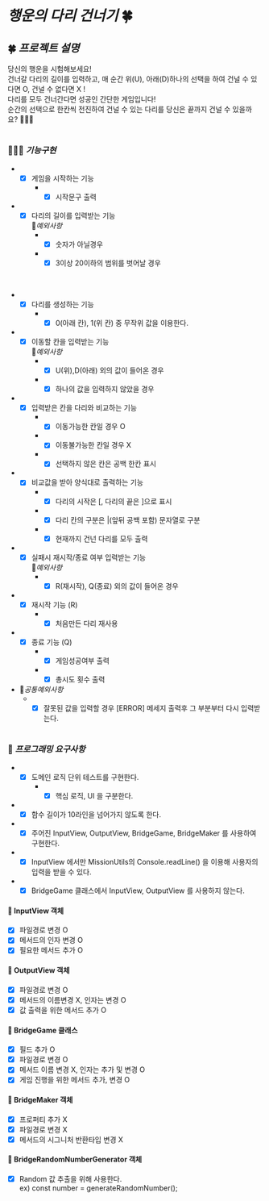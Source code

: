 # *행운의 다리 건너기* 🍀

## 🍀 *프로젝트 설명* 
당신의 행운을 시험해보세요!   
건너갈 다리의 길이를 입력하고, 매 순간 위(U), 아래(D)하나의 선택을 하여
건널 수 있다면 O, 건널 수 없다면 X !     
다리를 모두 건너간다면 성공인 간단한 게임입니다!
<br>
순간의 선택으로 한칸씩 전진하여 건널 수 있는 다리를 당신은 끝까지 건널 수 있을까요? 🏃🏻‍♂️
#

### 🧑🏻‍💻 *기능구현*
- -[x] 게임을 시작하는 기능    
    -  -[x] 시작문구 출력   
- -[x] 다리의 길이를 입력받는 기능    
🚨*예외사항*
    - -[x] 숫자가 아닐경우 
    - -[x] 3이상 20이하의 범위를 벗어날 경우 
<br>

- -[x] 다리를 생성하는 기능
    -  -[x] 0(아래 칸), 1(위 칸) 중 무작위 값을 이용한다.   

- -[x] 이동할 칸을 입력받는 기능    
🚨*예외사항* 
    - -[x] U(위),D(아래) 외의 값이 들어온 경우 
    - -[x] 하나의 값을 입력하지 않았을 경우 

- -[x] 입력받은 칸을 다리와 비교하는 기능    
    -  -[x] 이동가능한 칸일 경우 O   
    -  -[x] 이동불가능한 칸일 경우 X    
    -  -[x] 선택하지 않은 칸은 공백 한칸 표시   
- -[x] 비교값을 받아 양식대로 출력하는 기능    
    -  -[x] 다리의 시작은 [, 다리의 끝은 ]으로 표시   
    -  -[x] 다리 칸의 구분은 |(앞뒤 공백 포함) 문자열로 구분   
    -  -[x] 현재까지 건넌 다리를 모두 출력   
- -[x] 실패시 재시작/종료 여부 입력받는 기능   
🚨*예외사항*
    - -[x] R(재시작), Q(종료) 외의 값이 들어온 경우
- -[x] 재시작 기능 (R)    
    -  -[x] 처음만든 다리 재사용    
- -[x] 종료 기능 (Q)   
    -  -[x] 게임성공여부 출력    
    -  -[x] 총시도 횟수 출력    
- 🚨*공통예외사항*
    - -[x] 잘못된 값을 입력할 경우 [ERROR] 메세지 출력후 그 부분부터 다시 입력받는다.
#

### 🎯 *프로그래밍 요구사항*
- -[x] 도메인 로직 단위 테스트를 구현한다.    
    - -[x] 핵심 로직, UI 을 구분한다.
- -[x] 함수 길이가 10라인을 넘어가지 않도록 한다.   
- -[x] 주어진 InputView, OutputView, BridgeGame, BridgeMaker 를 사용하여 구현한다.    
- -[x] InputView 에서만 MissionUtils의 Console.readLine() 을 이용해 사용자의 입력을 받을 수 있다.   
- -[x] BridgeGame 클래스에서 InputView, OutputView 를 사용하지 않는다.    

#### 👀 InputView 객체 
-[x] 파일경로 변경 O    
-[x] 메서드의 인자 변경 O   
-[x] 필요한 메서드 추가 O

#### 👀 OutputView 객체 
-[x] 파일경로 변경 O    
-[x] 메서드의 이름변경 X, 인자는 변경 O     
-[x] 값 출력을 위한 메서드 추가 O   

#### 👀 BridgeGame 클래스
-[x] 필드 추가 O   
-[x] 파일경로 변경 O   
-[x] 메서드 이름 변경 X, 인자는 추가 및 변경 O
-[x] 게임 진행을 위한 메서드 추가, 변경 O

#### 👀 BridgeMaker 객체 
-[x] 프로퍼티 추가 X 
-[x] 파일경로 변경 X
-[x] 메서드의 시그니처 반환타입 변경 X

#### 👀 BridgeRandomNumberGenerator 객체
-[x] Random 값 추출을 위해 사용한다.   
ex) const number = generateRandomNumber();